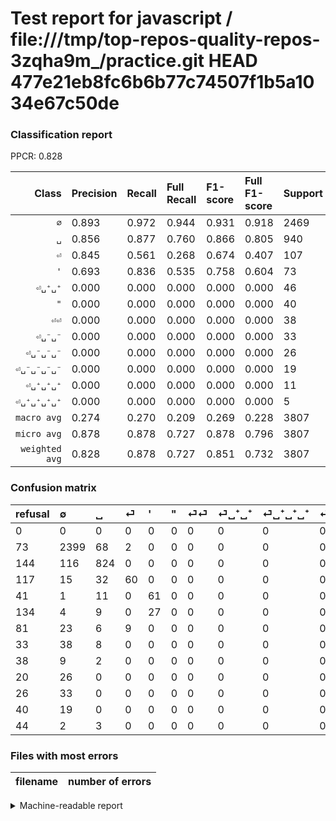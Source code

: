 # Test report for javascript / file:///tmp/top-repos-quality-repos-3zqha9m_/practice.git HEAD 477e21eb8fc6b6b77c74507f1b5a1034e67c50de

### Classification report

PPCR: 0.828

| Class | Precision | Recall | Full Recall | F1-score | Full F1-score | Support | Full Support | PPCR |
|------:|:----------|:-------|:------------|:---------|:---------|:--------|:-------------|:-----|
| `∅` | 0.893| 0.972| 0.944| 0.931| 0.918| 2469| 2542| 0.971 |
| `␣` | 0.856| 0.877| 0.760| 0.866| 0.805| 940| 1084| 0.867 |
| `⏎` | 0.845| 0.561| 0.268| 0.674| 0.407| 107| 224| 0.478 |
| `'` | 0.693| 0.836| 0.535| 0.758| 0.604| 73| 114| 0.640 |
| `⏎␣⁺␣⁺` | 0.000| 0.000| 0.000| 0.000| 0.000| 46| 79| 0.582 |
| `"` | 0.000| 0.000| 0.000| 0.000| 0.000| 40| 174| 0.230 |
| `⏎⏎` | 0.000| 0.000| 0.000| 0.000| 0.000| 38| 119| 0.319 |
| `⏎␣⁻␣⁻` | 0.000| 0.000| 0.000| 0.000| 0.000| 33| 59| 0.559 |
| `⏎␣⁻␣⁻␣⁻` | 0.000| 0.000| 0.000| 0.000| 0.000| 26| 46| 0.565 |
| `⏎␣⁻␣⁻␣⁻␣⁻` | 0.000| 0.000| 0.000| 0.000| 0.000| 19| 59| 0.322 |
| `⏎␣⁺␣⁺␣⁺` | 0.000| 0.000| 0.000| 0.000| 0.000| 11| 49| 0.224 |
| `⏎␣⁺␣⁺␣⁺␣⁺` | 0.000| 0.000| 0.000| 0.000| 0.000| 5| 49| 0.102 |
| `macro avg` | 0.274| 0.270| 0.209| 0.269| 0.228| 3807| 4598| 0.828 |
| `micro avg` | 0.878| 0.878| 0.727| 0.878| 0.796| 3807| 4598| 0.828 |
| `weighted avg` | 0.828| 0.878| 0.727| 0.851| 0.732| 3807| 4598| 0.828 |

### Confusion matrix

|refusal|  ∅| ␣| ⏎| '| "| ⏎⏎| ⏎␣⁺␣⁺| ⏎␣⁺␣⁺␣⁺| ⏎␣⁻␣⁻␣⁻| ⏎␣⁻␣⁻| ⏎␣⁻␣⁻␣⁻␣⁻| ⏎␣⁺␣⁺␣⁺␣⁺| 
|:---|:---|:---|:---|:---|:---|:---|:---|:---|:---|:---|:---|:---|
|0 |0 |0 |0 |0 |0 |0 |0 |0 |0 |0 |0 |0 |
|73 |2399 |68 |2 |0 |0 |0 |0 |0 |0 |0 |0 |0 |
|144 |116 |824 |0 |0 |0 |0 |0 |0 |0 |0 |0 |0 |
|117 |15 |32 |60 |0 |0 |0 |0 |0 |0 |0 |0 |0 |
|41 |1 |11 |0 |61 |0 |0 |0 |0 |0 |0 |0 |0 |
|134 |4 |9 |0 |27 |0 |0 |0 |0 |0 |0 |0 |0 |
|81 |23 |6 |9 |0 |0 |0 |0 |0 |0 |0 |0 |0 |
|33 |38 |8 |0 |0 |0 |0 |0 |0 |0 |0 |0 |0 |
|38 |9 |2 |0 |0 |0 |0 |0 |0 |0 |0 |0 |0 |
|20 |26 |0 |0 |0 |0 |0 |0 |0 |0 |0 |0 |0 |
|26 |33 |0 |0 |0 |0 |0 |0 |0 |0 |0 |0 |0 |
|40 |19 |0 |0 |0 |0 |0 |0 |0 |0 |0 |0 |0 |
|44 |2 |3 |0 |0 |0 |0 |0 |0 |0 |0 |0 |0 |

### Files with most errors

| filename | number of errors|
|:----:|:-----|

<details>
    <summary>Machine-readable report</summary>
```json
{
  "cl_report": {"\"": {"f1-score": 0.0, "precision": 0.0, "recall": 0.0, "support": 40}, "\u0027": {"f1-score": 0.7577639751552796, "precision": 0.6931818181818182, "recall": 0.8356164383561644, "support": 73}, "macro avg": {"f1-score": 0.26907081370834635, "precision": 0.2739494956297724, "recall": 0.27038402393772115, "support": 3807}, "micro avg": {"f1-score": 0.8783819280273181, "precision": 0.8783819280273181, "recall": 0.8783819280273181, "support": 3807}, "weighted avg": {"f1-score": 0.8510513334858472, "precision": 0.8277784247491816, "recall": 0.8783819280273181, "support": 3807}, "\u2205": {"f1-score": 0.9309274350019402, "precision": 0.8934823091247672, "recall": 0.9716484406642365, "support": 2469}, "\u23ce": {"f1-score": 0.6741573033707865, "precision": 0.8450704225352113, "recall": 0.5607476635514018, "support": 107}, "\u23ce\u23ce": {"f1-score": 0.0, "precision": 0.0, "recall": 0.0, "support": 38}, "\u23ce\u2423\u207a\u2423\u207a": {"f1-score": 0.0, "precision": 0.0, "recall": 0.0, "support": 46}, "\u23ce\u2423\u207a\u2423\u207a\u2423\u207a": {"f1-score": 0.0, "precision": 0.0, "recall": 0.0, "support": 11}, "\u23ce\u2423\u207a\u2423\u207a\u2423\u207a\u2423\u207a": {"f1-score": 0.0, "precision": 0.0, "recall": 0.0, "support": 5}, "\u23ce\u2423\u207b\u2423\u207b": {"f1-score": 0.0, "precision": 0.0, "recall": 0.0, "support": 33}, "\u23ce\u2423\u207b\u2423\u207b\u2423\u207b": {"f1-score": 0.0, "precision": 0.0, "recall": 0.0, "support": 26}, "\u23ce\u2423\u207b\u2423\u207b\u2423\u207b\u2423\u207b": {"f1-score": 0.0, "precision": 0.0, "recall": 0.0, "support": 19}, "\u2423": {"f1-score": 0.8660010509721493, "precision": 0.8556593977154725, "recall": 0.8765957446808511, "support": 940}},
  "cl_report_full": {"\"": {"f1-score": 0.0, "precision": 0.0, "recall": 0.0, "support": 174}, "\u0027": {"f1-score": 0.603960396039604, "precision": 0.6931818181818182, "recall": 0.5350877192982456, "support": 114}, "macro avg": {"f1-score": 0.22781223462416014, "precision": 0.2739494956297724, "recall": 0.20890312885362664, "support": 4598}, "micro avg": {"f1-score": 0.7957168352171327, "precision": 0.8783819280273181, "recall": 0.7272727272727273, "support": 4598}, "weighted avg": {"f1-score": 0.7320673740646463, "precision": 0.75404204411469, "recall": 0.7272727272727273, "support": 4598}, "\u2205": {"f1-score": 0.9179261526688348, "precision": 0.8934823091247672, "recall": 0.9437450826121164, "support": 2542}, "\u23ce": {"f1-score": 0.4067796610169492, "precision": 0.8450704225352113, "recall": 0.26785714285714285, "support": 224}, "\u23ce\u23ce": {"f1-score": 0.0, "precision": 0.0, "recall": 0.0, "support": 119}, "\u23ce\u2423\u207a\u2423\u207a": {"f1-score": 0.0, "precision": 0.0, "recall": 0.0, "support": 79}, "\u23ce\u2423\u207a\u2423\u207a\u2423\u207a": {"f1-score": 0.0, "precision": 0.0, "recall": 0.0, "support": 49}, "\u23ce\u2423\u207a\u2423\u207a\u2423\u207a\u2423\u207a": {"f1-score": 0.0, "precision": 0.0, "recall": 0.0, "support": 49}, "\u23ce\u2423\u207b\u2423\u207b": {"f1-score": 0.0, "precision": 0.0, "recall": 0.0, "support": 59}, "\u23ce\u2423\u207b\u2423\u207b\u2423\u207b": {"f1-score": 0.0, "precision": 0.0, "recall": 0.0, "support": 46}, "\u23ce\u2423\u207b\u2423\u207b\u2423\u207b\u2423\u207b": {"f1-score": 0.0, "precision": 0.0, "recall": 0.0, "support": 59}, "\u2423": {"f1-score": 0.8050806057645334, "precision": 0.8556593977154725, "recall": 0.7601476014760148, "support": 1084}},
  "ppcr": 0.8279686820356676
}
```
</details>
